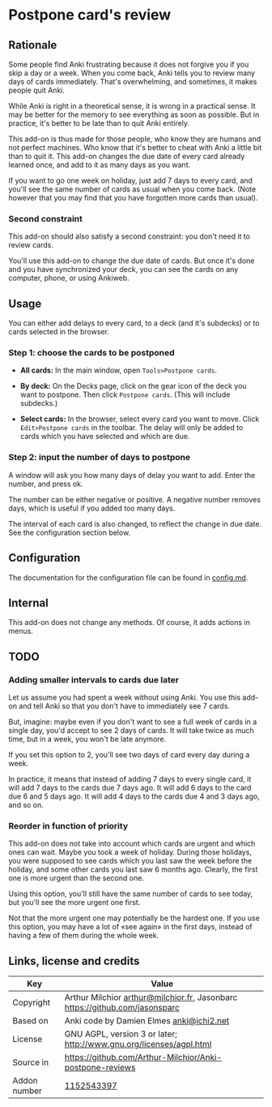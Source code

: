 # Postpone card's review
## Rationale
Some people find Anki frustrating because it does not forgive you if
you skip a day or a week. When you come back, Anki tells you to review
many days of cards immediately. That's overwhelming, and sometimes, it
makes people quit Anki.

While Anki is right in a theoretical sense, it is wrong in a practical
sense. It may be better for the memory to see everything as soon as
possible. But in practice, it's better to be late than to quit Anki entirely.

This add-on is thus made for those people, who know they are humans
and not perfect machines. Who know that it's better to cheat with
Anki a little bit than to quit it. This add-on changes the due date of
every card already learned once, and add to it as many days as you
want.

If you want to go one week on holiday, just add 7 days to every card,
and you'll see the same number of cards as usual when you come
back. (Note however that you may find that you have forgotten more
cards than usual).

### Second constraint
This add-on should also satisfy a second constraint: you don't need
it to review cards.

You'll use this add-on to change the due date of cards. But once it's
done and you have synchronized your deck, you can see the cards on any
computer, phone, or using Ankiweb.

## Usage
You can either add delays to every card, to a deck (and it's subdecks)
or to cards selected in the browser.

### Step 1: choose the cards to be postponed
* **All cards:** In the main window, open `Tools>Postpone cards`.

* **By deck:** On the Decks page, click on the gear icon of the deck you want
to postpone. Then click `Postpone cards`. (This will include subdecks.)

* **Select cards:** In the browser, select every card you want to move.
Click `Edit>Postpone cards` in the toolbar. The delay will only be added to
cards which you have selected and which are due.

### Step 2: input the number of days to postpone
A window will ask you how many days of delay you want to
add. Enter the number, and press ok.

The number can be either negative or positive. A negative number
removes days, which is useful if you added too many days.

The interval of each card is also changed, to reflect the change in
due date. See the configuration section below.

## Configuration
The documentation for the configuration file can be found in
[config.md](config.md).


## Internal
This add-on does not change any methods. Of course, it adds actions in
menus.

## TODO
### Adding smaller intervals to cards due later
Let us assume you had spent a week without using Anki. You use this
add-on and tell Anki so that you don't have to immediately see 7 cards.

But, imagine: maybe even if you don't want to see a full week of
cards in a single day, you'd accept to see 2 days of cards. It will
take twice as much time, but in a week, you won't be late anymore.

If you set this option to 2, you'll see two days of card every day
during a week.

In practice, it means that instead of adding 7 days to every single
card, it will add 7 days to the cards due 7 days ago. It will add 6
days to the card due 6 and 5 days ago. It will add 4 days to the cards
due 4 and 3 days ago, and so on.

### Reorder in function of priority
This add-on does not take into account which cards are urgent and
which ones can wait. Maybe you took a week of holiday. During those
holidays, you were supposed to see cards which you last saw the week
before the holiday, and some other cards you last saw 6 months
ago. Clearly, the first one is more urgent than the second one.

Using this option, you'll still have the same number of cards to see
today, but you'll see the more urgent one first.

Not that the more urgent one may potentially be the hardest one. If
you use this option, you may have a lot of «see again» in the first
days, instead of having a few of them during the whole week.

## Links, license and credits

Key         |Value
------------|-------------------------------------------------------------------
Copyright   | Arthur Milchior <arthur@milchior.fr>, Jasonbarc https://github.com/jasonsparc
Based on    | Anki code by Damien Elmes <anki@ichi2.net>
License     | GNU AGPL, version 3 or later; http://www.gnu.org/licenses/agpl.html
Source in   | https://github.com/Arthur-Milchior/Anki-postpone-reviews
Addon number| [1152543397](https://ankiweb.net/shared/info/1152543397)
